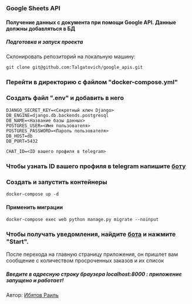 ### Google Sheets API 

#### Получение данных с документа при помощи Google API. Данные должны добавляться в БД

##### Подготовка и запуск проекта

Склонировать репозиторий на локальную машину:

```
git clone git@github.com:Talgatovich/google_apis.git
```
### Перейти в директорию с файлом "docker-compose.yml" 
### Создать файл ".env" и добавить в него
``` 
DJANGO_SECRET_KEY=<Секретный ключ Django>
DB_ENGINE=django.db.backends.postgresql
DB_NAME=<Название базы данных>
POSTGRES_USER=<Имя пользователя>
POSTGRES_PASSWORD=<Пароль пользователя>
DB_HOST=db
DB_PORT=5432

CHAT_ID=<ID вашего профиля в telegram>

```
### Чтобы узнать ID вашего профиля в telegram напишите [боту](https://t.me/userinfobot)


### Создать и запустить контейнеры
```
docker-compose up -d
```
#### Применить миграции

```
docker-compose exec web python manage.py migrate --noinput
```

### Чтобы получать уведомления, найдите [бота](https://t.me/google_sheets_notification_bot) и нажмите "Start". 
После перехода на главную страницу приложения,
он пришлет вам сообщение с 
количеством просроченных заказов и их список

##### Введите в адресную строку браузера localhost:8000 : приложение запущено и работает!



Автор: [Ибятов Раиль](https://github.com/Talgatovich)
